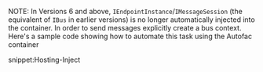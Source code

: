 NOTE: In Versions 6 and above, `IEndpointInstance`/`IMessageSession` (the equivalent of `IBus` in earlier versions) is no longer automatically injected into the container. In order to send messages explicitly create a bus context. Here's a sample code showing how to automate this task using the Autofac container

snippet:Hosting-Inject
